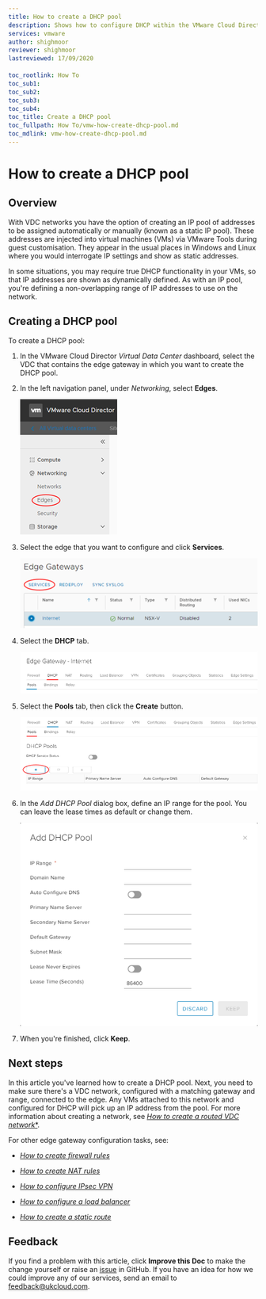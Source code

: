 ```yaml
---
title: How to create a DHCP pool
description: Shows how to configure DHCP within the VMware Cloud Director tenant portal
services: vmware
author: shighmoor
reviewer: shighmoor
lastreviewed: 17/09/2020

toc_rootlink: How To
toc_sub1:
toc_sub2:
toc_sub3:
toc_sub4:
toc_title: Create a DHCP pool
toc_fullpath: How To/vmw-how-create-dhcp-pool.md
toc_mdlink: vmw-how-create-dhcp-pool.md
---
```


# How to create a DHCP pool

## Overview

With VDC networks you have the option of creating an IP pool of addresses to be assigned automatically or manually (known as a static IP pool). These addresses are injected into virtual machines (VMs) via VMware Tools during guest customisation. They appear in the usual places in Windows and Linux where you would interrogate IP settings and show as static addresses.

In some situations, you may require true DHCP functionality in your VMs, so that IP addresses are shown as dynamically defined. As with an IP pool, you're defining a non-overlapping range of IP addresses to use on the network.

## Creating a DHCP pool

To create a DHCP pool:

1. In the VMware Cloud Director *Virtual Data Center* dashboard, select the VDC that contains the edge gateway in which you want to create the DHCP pool.

2. In the left navigation panel, under *Networking*, select **Edges**.

    ![Edges menu option in VMware Cloud Director](images/vmw-vcd10.1-mnu-edges.png)

3. Select the edge that you want to configure and click **Services**.

    ![Services button](images/vmw-vcd10.1-edge-btn-services.png)

4. Select the **DHCP** tab.

    ![DHCP tab](images/vmw-vcd10.1-edge-tab-dhcp.png)

5. Select the **Pools** tab, then click the **Create** button.

    ![Add DHCP button](images/vmw-vcd10.1-btn-add-dhcp.png)

6. In the *Add DHCP Pool* dialog box, define an IP range for the pool. You can leave the lease times as default or change them.

    ![Add DHCP Pool dialog box](images/vmw-vcd10.1-add-dhcp-pool.png)

7. When you're finished, click **Keep**.

## Next steps

In this article you've learned how to create a DHCP pool. Next, you need to make sure there's a VDC network, configured with a matching gateway and range, connected to the edge. Any VMs attached to this network and configured for DHCP will pick up an IP address from the pool. For more information about creating a network, see [*How to create a routed VDC network**](vmw-how-create-routed-network.md).

For other edge gateway configuration tasks, see:

- [*How to create firewall rules*](vmw-how-create-firewall-rules.md)

- [*How to create NAT rules*](vmw-how-create-nat-rules.md)

- [*How to configure IPsec VPN*](vmw-how-configure-ipsec-vpn.md)

- [*How to configure a load balancer*](vmw-how-configure-load-balancer.md)

- [*How to create a static route*](vmw-how-create-static-route.md)

## Feedback

If you find a problem with this article, click **Improve this Doc** to make the change yourself or raise an [issue](https://github.com/UKCloud/documentation/issues) in GitHub. If you have an idea for how we could improve any of our services, send an email to <feedback@ukcloud.com>.
